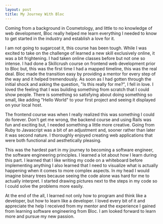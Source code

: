 ```yaml
---
layout: post
title: My Journey With Bloc
---
```

Coming from a background in Cosmetology, and little to no knowledge of web development, Bloc really helped me learn everything I needed to know to get started in the industry and establish a love for it.

I am not going to sugarcoat it, this course has been tough. While I was excited to take on the challenge of learned a new skill exclusively online, it was a bit frightening. I had taken online classes before but not one so intense. I had done a Skillcrush course on frontend web development prior to Bloc but, this was the first time I had a mapped timeline, this was the real deal. Bloc made the transition easy by providing a mentor for every step of the way and it helped tremendously. As soon as I had gotten through the initial shock and asking the question, "Is this really for me?", I fell in love. I loved the feeling that I was building something from scratch that I could show people. There is something so satisfying about doing something so small, like adding "Hello World" to your first project and seeing it displayed on your local host.

The frontend course was when I really realized this was something I could do forever. Don't get me wrong, the backend course and using Rails was fun and exciting but, I needed something a little more creative. Going from Ruby to Javascript was a bit of an adjustment and, sooner rather than later it was second nature. I thoroughly enjoyed creating web applications that were both functional and aesthetically pleasing.  

This was the hardest part in my journey to becoming a software engineer, the software engineering principles. I learned a lot about how I learn during this part. I learned that I like writing my code on a whiteboard before implementing anything I also learned that I need to visualize what is actually happening when it comes to more complex aspects. In my head I would imagine binary trees because seeing the code alone was hard for me to actually interpret. I started drawing pictures next to the steps in my code so I could solve the problems more easily.

At the end of the all, I learned not only how to program and think like a developer, but how to learn like a developer. I loved every bit of it and appreciate the help I received from my mentor and the experience I gained from learning software engineering from Bloc. I am looked forward to learn more and pursue my new passion.
